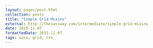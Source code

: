 ```yaml
---
layout: pages/post.html
collection: posts
title: "Simple Grid Mixins"
external: http://thesassway.com/intermediate/simple-grid-mixins
date: 2015-11-07
formattedDate: 2015-11-07
tags: sass, grid, css
---
```

